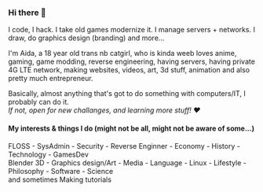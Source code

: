 ### Hi there 👋

I code, I hack. 
I take old games modernize it.
I manage servers + networks.
I draw, do graphics design (branding)
and more...

I'm Aida, a 18 year old trans nb catgirl, who is kinda weeb loves anime, gaming, game modding, 
reverse engineering, having servers, having private 4G LTE network, 
making websites, videos, art, 3d stuff, animation and also pretty much entrepreneur.

Basically, almost anything that's got to do something with computers/IT, I probably can do it. 
<br><em>If not, open for new challanges, and learning more stuff! ❤️</em>

#### My interests & things I do (might not be all, might not be aware of some...)
FLOSS - SysAdmin - Security - Reverse Enginner - Economy - History - Technology - GamesDev<br>
Blender 3D - Graphics design/Art - Media - Language - Linux - Lifestyle - Philosophy - Software - Science
<br>and sometimes Making tutorials

<!--
**4ida/4ida** is a ✨ _special_ ✨ repository because its `README.md` (this file) appears on your GitHub profile.

Here are some ideas to get you started:

- 🔭 I’m currently working on ...
- 🌱 I’m currently learning ...
- 👯 I’m looking to collaborate on ...
- 🤔 I’m looking for help with ...
- 💬 Ask me about ...
- 📫 How to reach me: ...
- 😄 Pronouns: ...
- ⚡ Fun fact: ...
-->
